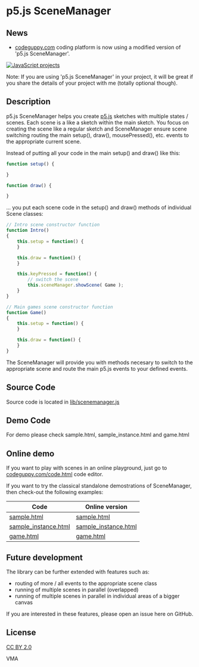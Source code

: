 p5.js SceneManager
==================

News
----

- [codeguppy.com](https://codeguppy.com) coding platform is now using a modified version of 'p5.js SceneManager'.

[![JavaScript projects](img/creative_projects.png)](https://codeguppy.com)

Note: If you are using 'p5.js SceneManager' in your project, it will be great if you share the details of your project with me (totally optional though).


Description
-----------

p5.js SceneManager helps you create [p5.js](https://github.com/processing/p5.js) sketches with multiple states / scenes.
Each scene is a like a sketch within the main sketch. You focus on creating
the scene like a regular sketch and SceneManager ensure scene switching
routing the main setup(), draw(), mousePressed(), etc. events to the 
appropriate current scene.

Instead of putting all your code in the main setup() and draw() like this:

```JavaScript
function setup() {

}

function draw() {

}
```

... you put each scene code in the setup() and draw() methods of individual Scene classes:

```JavaScript
// Intro scene constructor function
function Intro()
{
    this.setup = function() {
    }

    this.draw = function() {
    }

    this.keyPressed = function() {
        // switch the scene
        this.sceneManager.showScene( Game );
    }
}

// Main games scene constructor function
function Game()
{
    this.setup = function() {
    }

    this.draw = function() {
    }
}
```

The SceneManager will provide you with methods necesary to switch to the appropriate scene and route the main p5.js events to your defined events.

Source Code
-----------

Source code is located in [lib/scenemanager.js](lib/scenemanager.js)


Demo Code
---------

For demo please check sample.html, sample_instance.html and game.html


Online demo
-----------

If you want to play with scenes in an online playground, just go to [codeguppy.com/code.html](https://codeguppy.com/code.html) code editor.

If you want to try the classical standalone demostrations of SceneManager, then check-out the following examples:

| Code | Online version |
|------|----------------|
| [sample.html](https://github.com/mveteanu/p5.SceneManager/blob/master/sample.html) | [sample.html](https://mveteanu.github.io/p5.SceneManager/sample.html) |
| [sample_instance.html](https://github.com/mveteanu/p5.SceneManager/blob/master/sample_instance.html) | [sample_instance.html](https://mveteanu.github.io/p5.SceneManager/sample_instance.html) |
| [game.html](https://github.com/mveteanu/p5.SceneManager/blob/master/game.html) | [game.html](https://mveteanu.github.io/p5.SceneManager/game.html) |


Future development
------------------

The library can be further extended with features such as:
- routing of more / all events to the appropriate scene class
- running of multiple scenes in parallel (overlapped)
- running of multiple scenes in parallel in individual areas of a bigger canvas

If you are interested in these features, please open an issue here on GitHub.


License
-------

[CC BY 2.0](https://creativecommons.org/licenses/by/2.0/)

VMA
